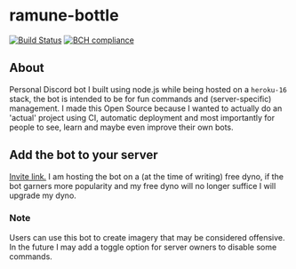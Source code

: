 # ramune-bottle

[![Build Status](https://travis-ci.org/ramunecarbonated/ramune-bottle.svg?branch=master)](https://travis-ci.org/ramunecarbonated/ramune-bottle) [![BCH compliance](https://bettercodehub.com/edge/badge/ramunecarbonated/ramune-bottle?branch=master)](https://bettercodehub.com/)

## About
Personal Discord bot I built using node.js while being hosted on a `heroku-16` stack, the bot is intended to be for fun commands and (server-specific) management. I made this Open Source because I wanted to actually do an 'actual' project using CI, automatic deployment and most importantly for people to see, learn and maybe even improve their own bots.

## Add the bot to your server
[Invite link.](https://discordapp.com/oauth2/authorize?client_id=328968948894662666&scope=bot)
I am hosting the bot on a (at the time of writing) free dyno, if the bot garners more popularity and my free dyno will no longer suffice I will upgrade my dyno.
### Note
Users can use this bot to create imagery that may be considered offensive. In the future I may add a toggle option for server owners to disable some commands.
